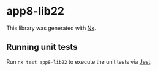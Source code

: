 # app8-lib22

This library was generated with [Nx](https://nx.dev).

## Running unit tests

Run `nx test app8-lib22` to execute the unit tests via [Jest](https://jestjs.io).
